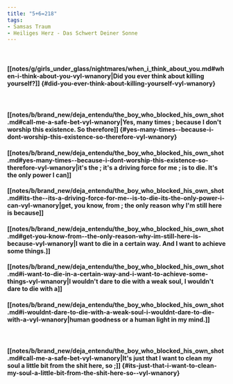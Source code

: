 ```yaml
---
title: "5+6=218"
tags:
- Samsas Traum
- Heiliges Herz - Das Schwert Deiner Sonne
---
```

&nbsp;
#### [[notes/g/girls_under_glass/nightmares/when_i_think_about_you.md#when-i-think-about-you-vyl-wnanory|Did you ever think about killing yourself?]] {#did-you-ever-think-about-killing-yourself-vyl-wnanory}
&nbsp;
#### [[notes/b/brand_new/deja_entendu/the_boy_who_blocked_his_own_shot.md#call-me-a-safe-bet-vyl-wnanory|Yes, many times ; because I don't worship this existence. So therefore]] {#yes-many-times--because-i-dont-worship-this-existence-so-therefore-vyl-wnanory}
#### [[notes/b/brand_new/deja_entendu/the_boy_who_blocked_his_own_shot.md#yes-many-times--because-i-dont-worship-this-existence-so-therefore-vyl-wnanory|it's the ; it's a driving force for me ; is to die. It's the only power I can]]
#### [[notes/b/brand_new/deja_entendu/the_boy_who_blocked_his_own_shot.md#its-the--its-a-driving-force-for-me--is-to-die-its-the-only-power-i-can-vyl-wnanory|get, you know, from ; the only reason why I'm still here is because]]
#### [[notes/b/brand_new/deja_entendu/the_boy_who_blocked_his_own_shot.md#get-you-know-from--the-only-reason-why-im-still-here-is-because-vyl-wnanory|I want to die in a certain way. And I want to achieve some things.]]
#### [[notes/b/brand_new/deja_entendu/the_boy_who_blocked_his_own_shot.md#i-want-to-die-in-a-certain-way-and-i-want-to-achieve-some-things-vyl-wnanory|I wouldn't dare to die with a weak soul, I wouldn't dare to die with a]]
#### [[notes/b/brand_new/deja_entendu/the_boy_who_blocked_his_own_shot.md#i-wouldnt-dare-to-die-with-a-weak-soul-i-wouldnt-dare-to-die-with-a-vyl-wnanory|human goodness or a human light in my mind.]]
&nbsp;
#### [[notes/b/brand_new/deja_entendu/the_boy_who_blocked_his_own_shot.md#call-me-a-safe-bet-vyl-wnanory|It's just that I want to clean my soul a little bit from the shit here, so ;]] {#its-just-that-i-want-to-clean-my-soul-a-little-bit-from-the-shit-here-so--vyl-wnanory}
